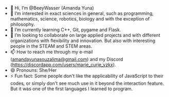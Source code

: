 - 👋 Hi, I’m @BeeyWasser (Amanda Yuna)
- 👀 I’m interested in exact sciences in general, such as programming, mathematics, science, robotics, biology and with the exception of philosophy.
- 🌱 I’m currently learning C++, Git, pygame and Flask.
- 💞️ I’m looking to collaborate on large applied projects and with different organizations with flexibility and innovation. But also with interesting people in the STEAM and STEM areas.
- 📫 How to reach me through my e-mail (amandayunasouzalima@gmail.com) and my Discord (https://discordapp.com/users/marie_curie_yzkx).
- 😄 Pronouns: She/Her
- ⚡ Fun fact: Some people don't like the applicability of JavaScript to their codes, or simply don't see much use in it beyond the interaction feature. But it was one of the first languages ​​I learned to program.

<!---
BeeyWasser/BeeyWasser is a ✨ special ✨ repository because its `README.md` (this file) appears on your GitHub profile.
You can click the Preview link to take a look at your changes.
--->
